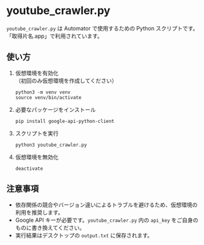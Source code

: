 # youtube_crawler.py

`youtube_crawler.py` は Automator で使用するための Python スクリプトです。  
「取得片名.app」で利用されています。

## 使い方

1. 仮想環境を有効化  
   （初回のみ仮想環境を作成してください）

   ```shell
   python3 -m venv venv
   source venv/bin/activate
   ```

2. 必要なパッケージをインストール

   ```shell
   pip install google-api-python-client
   ```

3. スクリプトを実行

   ```shell
   python3 youtube_crawler.py
   ```

4. 仮想環境を無効化

   ```shell
   deactivate
   ```

## 注意事項

- 依存関係の競合やバージョン違いによるトラブルを避けるため、仮想環境の利用を推奨します。
- Google API キーが必要です。`youtube_crawler.py` 内の `api_key` をご自身のものに書き換えてください。
- 実行結果はデスクトップの `output.txt` に保存されます。
